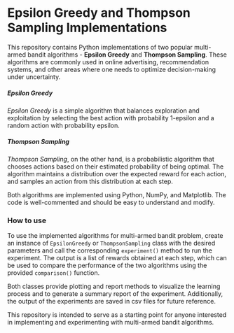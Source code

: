 # Epsilon Greedy and Thompson Sampling Implementations

This repository contains Python implementations of two popular multi-armed bandit algorithms - **Epsilon Greedy** and **Thompson Sampling**. These algorithms are commonly used in online advertising, recommendation systems, and other areas where one needs to optimize decision-making under uncertainty.

##### *Epsilon Greedy*
*Epsilon Greedy* is a simple algorithm that balances exploration and exploitation by selecting the best action with probability 1-epsilon and a random action with probability epsilon.

##### *Thompson Sampling*
*Thompson Sampling*, on the other hand, is a probabilistic algorithm that chooses actions based on their estimated probability of being optimal. The algorithm maintains a distribution over the expected reward for each action, and samples an action from this distribution at each step.

Both algorithms are implemented using Python, NumPy, and Matplotlib. The code is well-commented and should be easy to understand and modify.

### How to use
To use the implemented algorithms for multi-armed bandit problem, create an instance of `EpsilonGreedy` or `ThompsonSampling` class with the desired parameters and call the corresponding `experiment()` method to run the experiment. The output is a list of rewards obtained at each step, which can be used to compare the performance of the two algorithms using the provided `comparison()` function.

Both classes provide plotting and report methods to visualize the learning process and to generate a summary report of the experiment. Additionally, the output of the experiments are saved in csv files for future reference.

This repository is intended to serve as a starting point for anyone interested in implementing and experimenting with multi-armed bandit algorithms.